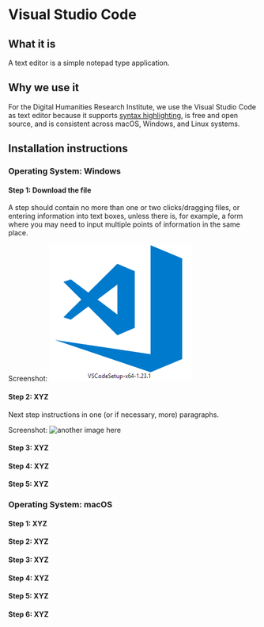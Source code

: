 # Visual Studio Code

## What it is

A text editor is a simple notepad type application.

## Why we use it

For the Digital Humanities Research Institute, we use the Visual Studio Code as text editor because it supports [syntax highlighting](https://en.wikipedia.org/wiki/Syntax_highlighting), is free and open source, and is consistent across macOS, Windows, and Linux systems.

## Installation instructions

### Operating System: Windows

#### Step 1: Download the file

A step should contain no more than one or two clicks/dragging files, or entering information into text boxes, unless there is, for example, a form where you may need to input multiple points of information in the same place.

Screenshot: ![installer shortcut - shaded blue box with ribbon logo. It has something like `VSCodeSetup-` at the front of its filename](../images/windows/vscode/vscode00.png)

#### Step 2: XYZ

Next step instructions in one (or if necessary, more) paragraphs.

Screenshot: ![another image here](../images/filename.png)

#### Step 3: XYZ

#### Step 4: XYZ

#### Step 5: XYZ

### Operating System: macOS

#### Step 1: XYZ

#### Step 2: XYZ

#### Step 3: XYZ

#### Step 4: XYZ

#### Step 5: XYZ

#### Step 6: XYZ
